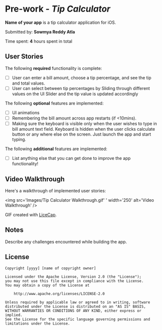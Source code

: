 # Pre-work - *Tip Calculator*

**Name of your app** is a tip calculator application for iOS.

Submitted by: **Sowmya Reddy Atla**

Time spent: **4** hours spent in total

## User Stories

The following **required** functionality is complete:

* [ ] User can enter a bill amount, choose a tip percentage, and see the tip and total values.
* [ ] User can select between tip percentages by Sliding through different values on the UI Slider and the tip value is updated accordingly

The following **optional** features are implemented:

* [ ] UI animations
* [ ] Remembering the bill amount across app restarts (if <10mins).
* [ ] Making sure the keyboard is  visible only when the user wishes to type in bill amount text field. Keyboard is hidden when the user clicks calculate button or any where else on the screen.
      Just launch the app and start typing.

The following **additional** features are implemented:

- [ ] List anything else that you can get done to improve the app functionality!

## Video Walkthrough

Here's a walkthrough of implemented user stories:

<img src='Images/Tip Calculator Walkthrough.gif' ' width='250' alt='Video Walkthrough' />

GIF created with [LiceCap](https://ezgif.com/cut).

## Notes

Describe any challenges encountered while building the app.

## License

    Copyright [yyyy] [name of copyright owner]

    Licensed under the Apache License, Version 2.0 (the "License");
    you may not use this file except in compliance with the License.
    You may obtain a copy of the License at

        http://www.apache.org/licenses/LICENSE-2.0

    Unless required by applicable law or agreed to in writing, software
    distributed under the License is distributed on an "AS IS" BASIS,
    WITHOUT WARRANTIES OR CONDITIONS OF ANY KIND, either express or implied.
    See the License for the specific language governing permissions and
    limitations under the License.
